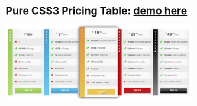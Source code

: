 Pure CSS3 Pricing Table: [demo here](http://dchapkine.github.com/css3-pricing-table)
===



![Screenshot](http://github.com/dchapkine/css3-pricing-table/raw/master/screenshot.png "Screenshot")



